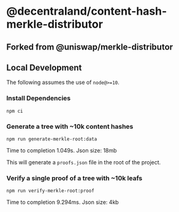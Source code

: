 # @decentraland/content-hash-merkle-distributor

## Forked from @uniswap/merkle-distributor

## Local Development

The following assumes the use of `node@>=10`.

### Install Dependencies

`npm ci`

### Generate a tree with ~10k content hashes

`npm run generate-merkle-root:data`

Time to completion 1.049s. Json size: 18mb

This will generate a `proofs.json` file in the root of the project.

### Verify a single proof of a tree with ~10k leafs

`npm run verify-merkle-root:proof`

Time to completion 9.294ms. Json size: 4kb
